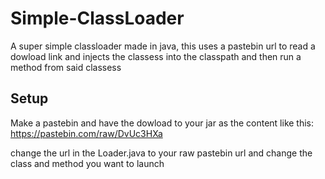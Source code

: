 
# Simple-ClassLoader

A super simple classloader made in java, this uses a pastebin url to read a dowload link and injects the classess into the classpath and then run a method from said classess


## Setup
Make a pastebin and have the dowload to your jar as the content like this: https://pastebin.com/raw/DvUc3HXa

change the url in the Loader.java to your raw pastebin url and change the class and method you want to launch 
